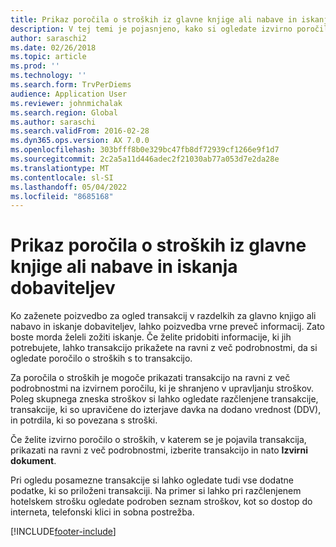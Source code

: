 ```yaml
---
title: Prikaz poročila o stroških iz glavne knjige ali nabave in iskanja dobaviteljev
description: V tej temi je pojasnjeno, kako si ogledate izvirno poročilo o stroških, v katerem se je pojavila transakcija.
author: saraschi2
ms.date: 02/26/2018
ms.topic: article
ms.prod: ''
ms.technology: ''
ms.search.form: TrvPerDiems
audience: Application User
ms.reviewer: johnmichalak
ms.search.region: Global
ms.author: saraschi
ms.search.validFrom: 2016-02-28
ms.dyn365.ops.version: AX 7.0.0
ms.openlocfilehash: 303bfff8b0e329bc47fb8df72939cf1266e9f1d7
ms.sourcegitcommit: 2c2a5a11d446adec2f21030ab77a053d7e2da28e
ms.translationtype: MT
ms.contentlocale: sl-SI
ms.lasthandoff: 05/04/2022
ms.locfileid: "8685168"
---
```

# <a name="view-an-expense-report-from-general-ledger-or-procurement-and-sourcing"></a>Prikaz poročila o stroških iz glavne knjige ali nabave in iskanja dobaviteljev

Ko zaženete poizvedbo za ogled transakcij v razdelkih za glavno knjigo ali nabavo in iskanje dobaviteljev, lahko poizvedba vrne preveč informacij. Zato boste morda želeli zožiti iskanje. Če želite pridobiti informacije, ki jih potrebujete, lahko transakcijo prikažete na ravni z več podrobnostmi, da si ogledate poročilo o stroških s to transakcijo.

Za poročila o stroških je mogoče prikazati transakcijo na ravni z več podrobnostmi na izvirnem poročilu, ki je shranjeno v upravljanju stroškov. Poleg skupnega zneska stroškov si lahko ogledate razčlenjene transakcije, transakcije, ki so upravičene do izterjave davka na dodano vrednost (DDV), in potrdila, ki so povezana s stroški.

Če želite izvirno poročilo o stroških, v katerem se je pojavila transakcija, prikazati na ravni z več podrobnostmi, izberite transakcijo in nato **Izvirni dokument**.

Pri ogledu posamezne transakcije si lahko ogledate tudi vse dodatne podatke, ki so priloženi transakciji. Na primer si lahko pri razčlenjenem hotelskem strošku ogledate podroben seznam stroškov, kot so dostop do interneta, telefonski klici in sobna postrežba.


[!INCLUDE[footer-include](../includes/footer-banner.md)]